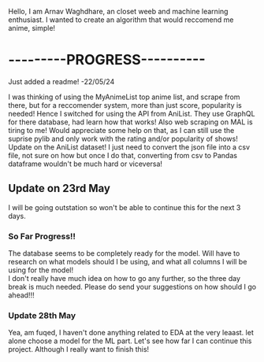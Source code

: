 Hello, 
I am Arnav Waghdhare, an closet weeb and machine learning enthusiast. I wanted to create an algorithm that would reccomend me anime, simple!

<h1><b>---------PROGRESS----------</b></h1>

Just added a readme!        -22/05/24

I was thinking of using the MyAnimeList top anime list, and scrape from there, but for a reccomender system, more than just score, popularity is needed! Hence I switched for using the API from AniList. They use GraphQL for there database, had learn how that works! 
Also web scraping on MAL is tiring to me! Would appreciate some help on that, as I can still use the suprise pylib and only work with the rating and/or popularity of shows! </br>
Update on the AniList dataset! I just need to convert the json file into a csv file, not sure on how but once I do that, converting from csv to Pandas dataframe wouldn't be much hard or viceversa!

<h2>Update on 23rd May</h2>
I will be going outstation so won't be able to continue this for the next 3 days. 

<h3> So Far Progress!! </h3>

The database seems to be completely ready for the model. Will have to research on what models should I be using, and what all columns I will be using for the model! </br>
I don't really have much idea on how to go any further, so the three day break is much needed. Please do send your suggestions on how should I go ahead!!!

<h3> Update 28th May </h3>
Yea, am fuqed, I haven't done anything related to EDA at the very leaast. let alone choose a model for the ML part. Let's see how far I can continue this project. Although I really want to finish this!